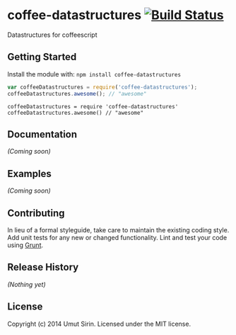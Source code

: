 # coffee-datastructures [![Build Status](https://secure.travis-ci.org/usirin/coffee-datastructures.png?branch=master)](http://travis-ci.org/usirin/coffee-datastructures)

Datastructures for coffeescript

## Getting Started
Install the module with: `npm install coffee-datastructures`

```javascript
var coffeeDatastructures = require('coffee-datastructures');
coffeeDatastructures.awesome(); // "awesome"
```

```coffee-script
coffeeDatastructures = require 'coffee-datastructures'
coffeeDatastructures.awesome() // "awesome"
```

## Documentation
_(Coming soon)_

## Examples
_(Coming soon)_

## Contributing
In lieu of a formal styleguide, take care to maintain the existing coding style. Add unit tests for any new or changed functionality. Lint and test your code using [Grunt](http://gruntjs.com/).

## Release History
_(Nothing yet)_

## License
Copyright (c) 2014 Umut Sirin. Licensed under the MIT license.

